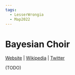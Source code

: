 ```yaml
---
tags:
  - LesserWrongia
  - Map2022
---
```

# Bayesian Choir

[Website]() | [Wikipedia]() |  [Twitter]()

(TODO)